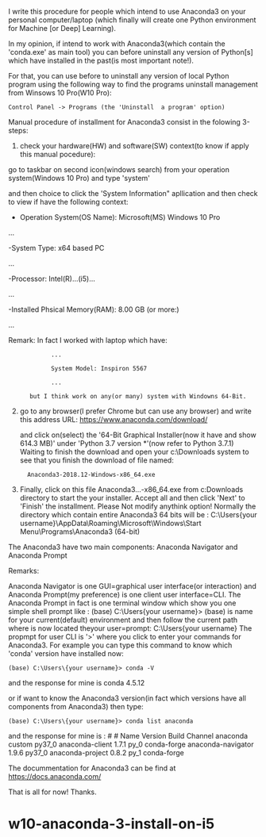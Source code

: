 I write this procedure for people which intend to use Anaconda3 on your personal computer/laptop
(which finally will create one Python environment for Machine [or Deep] Learning).

In my opinion, if intend to work with Anaconda3(which contain the 'conda.exe' as main tool) you can before 
uninstall any version of Python[s] which have installed in the past(is most important note!).

For that, you can use before to uninstall any version of local Python program using the following way to find 
the programs uninstall management from Winsows 10 Pro(W10 Pro):

    Control Panel -> Programs (the 'Uninstall  a program' option)

Manual procedure of installment for Anaconda3 consist in the folowing 3-steps:

1) check your hardware(HW) and software(SW) context(to know if apply this manual pocedure):

  go to taskbar on second icon(windows search) from your operation system(Windows 10 Pro) and type 'system'
  
  and then choice to click the 'System Information" apllication and then 
  check to view if have the following context:
  
  - Operation System(OS Name):   Microsoft(MS) Windows 10 Pro
  
  ...
  
  -System Type: x64 based PC
  
  ...
  
  -Processor:                    Intel(R)...(i5)...
  
  ...
  
  -Installed Phsical Memory(RAM): 8.00 GB (or more:)
  
  ...
  
  
  Remark: 
  	 In fact I worked with laptop  which have:
  
				...
				
				System Model: Inspiron 5567
				
				...
				
          but I think work on any(or many) system with Windowns 64-Bit.
		  
2) go to any browser(I prefer Chrome but can use any browser) and write this address URL:
         https://www.anaconda.com/download/
	 
   and click on(select) the   '64-Bit Graphical Installer(now it have and show 614.3 MB)'
   under 'Python 3.7 version *'(now refer to Python 3.7.1)
   Waiting to finish the download and 
   open your c:\Downloads system to see that you finish the download of file named:
   
         Anaconda3-2018.12-Windows-x86_64.exe
	
3) Finally, click on this file Anaconda3...-x86_64.exe from c:Downloads directory to start the your installer.
   Accept all and then click 'Next' to 'Finish' the installment.
   Please Not modify anythink option!
   Normally the directory which contain entire Anaconda3 64 bits will be :
      C:\Users\{your username}\AppData\Roaming\Microsoft\Windows\Start Menu\Programs\Anaconda3 (64-bit)

The Anaconda3 have two main components:
    Anaconda Navigator and
    Anaconda Prompt

Remarks:

Anaconda Navigator is one GUI=graphical user interface(or interaction) and Anaconda Prompt(my preference) is one client user interface=CLI.
The Anaconda Prompt in fact is one terminal window which show you one simple shell prompt like :
    (base) C:\Users\{your username}>
(base) is name for your current(default) environment and then follow the current path where is now located theyour user=prompt:
C:\Users\{your username}
 The propmpt for user CLI is '>' where you click to enter your commands for Anaconda3.
 For example you can type this command to know which 'conda' version have installed now:
 
    (base) C:\Users\{your username}> conda -V
    
 and the response for mine is 
                                     conda 4.5.12
				    
 or if want to know the Anaconda3 version(in fact which versions have all components from Anaconda3) then type:
 
    (base) C:\Users\{your username}> conda list anaconda
 and the response for mine is :
	                                #
					# Name                    Version                   Build  Channel
					anaconda                  custom                   py37_0
					anaconda-client           1.7.1                      py_0    conda-forge
					anaconda-navigator        1.9.6                    py37_0
					anaconda-project          0.8.2                      py_1    conda-forge
	
The docummentation for Anaconda3 can be find at
  https://docs.anaconda.com/

  
  That is all for now!
  Thanks.
  
  # w10-anaconda-3-install-on-i5 
